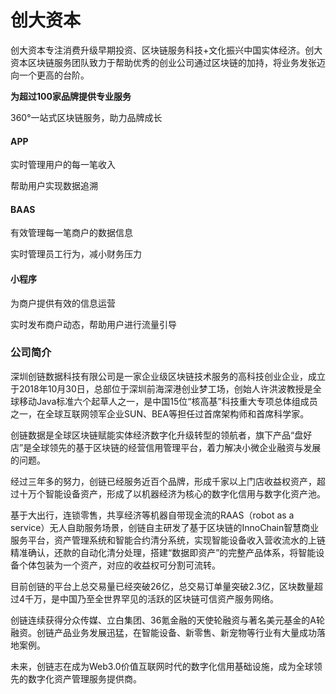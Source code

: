 # 创大资本

创大资本专注消费升级早期投资、区块链服务科技+文化振兴中国实体经济。创大资本区块链服务团队致力于帮助优秀的创业公司通过区块链的加持，将业务发张迈向一个更高的台阶。

**为超过100家品牌提供专业服务**

360°一站式区块链服务，助力品牌成长

#### APP

实时管理用户的每一笔收入

帮助用户实现数据追溯

#### BAAS

有效管理每一笔商户的数据信息

实时管理员工行为，减小财务压力

#### 小程序

为商户提供有效的信息运营

实时发布商户动态，帮助用户进行流量引导

### **公司简介**

深圳创链数据科技有限公司是一家企业级区块链技术服务的高科技创业企业，成立于2018年10月30日，总部位于深圳前海深港创业梦工场，创始人许洪波教授是全球移动Java标准六个起草人之一，是中国15位“核高基”科技重大专项总体组成员之一，在全球互联网领军企业SUN、BEA等担任过首席架构师和首席科学家。

创链数据是全球区块链赋能实体经济数字化升级转型的领航者，旗下产品“盘好店”是全球领先的基于区块链的经营信用管理平台，着力解决小微企业融资与发展的问题。

经过三年多的努力，创链已经服务近百个品牌，形成千家以上门店收益权资产，超过十万个智能设备资产，形成了以机器经济为核心的数字化信用与数字化资产池。

基于大出行，连锁零售，共享经济等机器自带现金流的RAAS（robot as a service）无人自助服务场景，创链自主研发了基于区块链的InnoChain智慧商业服务平台，资产管理系统和智能合约清分系统，实现智能设备收入营收流水的上链精准确认，还款的自动化清分处理，搭建“数据即资产”的完整产品体系，将智能设备个体包装为一个资产，对应的收益权可分割可流转。

目前创链的平台上总交易量已经突破26亿，总交易订单量突破2.3亿，区块数量超过4千万，是中国乃至全世界罕见的活跃的区块链可信资产服务网络。

创链连续获得分众传媒、立白集团、36氪金融的天使轮融资与著名美元基金的A轮融资。创链产品业务发展迅猛，在智能设备、新零售、新宠物等行业有大量成功落地案例。

未来，创链志在成为Web3.0价值互联网时代的数字化信用基础设施，成为全球领先的数字化资产管理服务提供商。
